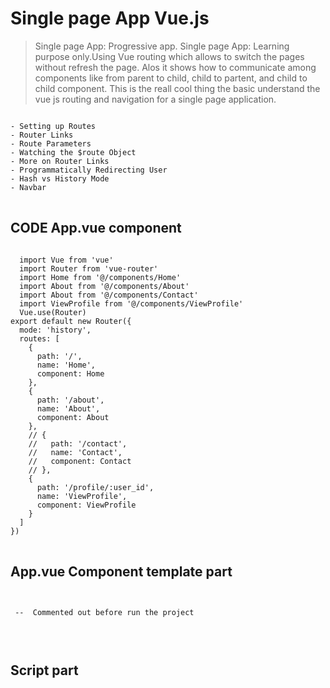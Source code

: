 # Single page App Vue.js

> Single page App: Progressive app. Single page App: Learning purpose only.Using Vue routing which allows to switch the pages without refresh the page. Alos it shows how to communicate among components like from parent to child, child to partent, and child to child component.  This is the reall cool thing the basic understand the vue js  routing and navigation for a single page application.

<pre>
<code>
- Setting up Routes  
- Router Links  
- Route Parameters  
- Watching the $route Object  
- More on Router Links  
- Programmatically Redirecting User  
- Hash vs History Mode  
- Navbar   
</code>
</pre>
 
## CODE App.vue component
<pre>
<code> 
  import Vue from 'vue'
  import Router from 'vue-router'
  import Home from '@/components/Home'
  import About from '@/components/About'
  import About from '@/components/Contact'
  import ViewProfile from '@/components/ViewProfile'
  Vue.use(Router)
export default new Router({
  mode: 'history', 
  routes: [
    {
      path: '/',
      name: 'Home',
      component: Home
    },
    {
      path: '/about',
      name: 'About',
      component: About
    },
    // {
    //   path: '/contact', 
    //   name: 'Contact',
    //   component: Contact
    // },
    {
      path: '/profile/:user_id',
      name: 'ViewProfile',
      component: ViewProfile
    }
  ]
})
</code>
</pre> 
## App.vue Component template part
<pre>
<code>

 --  Commented out before run the project  
 
<template> 
<router-link to="/">Home</router-link>
<router-link :to="{name: 'About'}">About</router-link>
<router-link :to="{name: 'Contact'}">Contact</router-link>
 <p>User Profiles</p> 
   <ul>
      <li v-for ="(id, index) in userIds" :key="index">
        <router-link :to="{name: 'ViewProfile', params:{user_id: id}}">
          <span>Profile {{id}}</span>
        </router-link>
      </li>
    </ul>  

    <p>Navigation Control</p>
    <ul>
       <li><button @click="goBack">Go Back</button></li>
       <li><button @click="goHome">Rediect to Home</button></li>
      <li><button @click="goForward">Go Forward</button></li>
    </ul> 
  </div>
</template>  
</code>
</pre>

## Script part
<pre>
<code>
<script>
export default {
  name: 'Navbar',
  data () {
    return {  
      userIds : ['1', '2', '3', '4']  
    }
  },
  methods:{
    goHome(){
     this.$router.push({name:'Home'})
    },
    goBack(){
      this.$router.go(-1);
    },
    goForward(){
      this.$router.go(1);
    }
  }
}
</script>
</code>
</pre> 
